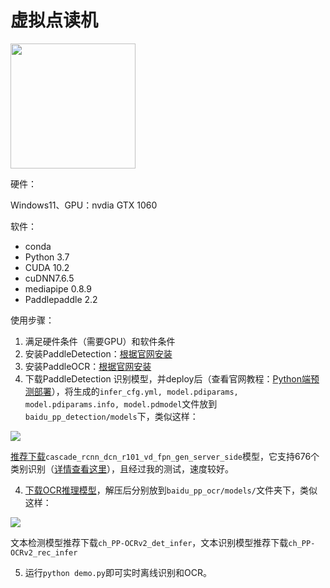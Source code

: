 # 虚拟点读机

<img src="https://enpei-md.oss-cn-hangzhou.aliyuncs.com/img20211211154451.png?x-oss-process=style/wp" style="width:200px;" />

硬件：

Windows11、GPU：nvdia GTX 1060 

软件：

* conda 
* Python 3.7
* CUDA 10.2 
* cuDNN7.6.5
* mediapipe 0.8.9
* Paddlepaddle 2.2



使用步骤：

1. 满足硬件条件（需要GPU）和软件条件
2. 安装PaddleDetection：[根据官网安装](https://github.com/PaddlePaddle/PaddleDetection/blob/release/2.3/README_cn.md)
3. 安装PaddleOCR：[根据官网安装](https://github.com/PaddlePaddle/PaddleOCR/blob/release/2.3/README_ch.md)
4. 下载PaddleDetection 识别模型，并deploy后（查看官网教程：[Python端预测部署](https://github.com/PaddlePaddle/PaddleDetection/tree/release/2.3/deploy/python)），将生成的`infer_cfg.yml, model.pdiparams, model.pdiparams.info, model.pdmodel`文件放到`baidu_pp_detection/models`下，类似这样：

![](https://enpei-md.oss-cn-hangzhou.aliyuncs.com/img20211211153029.png?x-oss-process=style/wp)

[推荐下载](https://github.com/PaddlePaddle/PaddleDetection/blob/develop/static/docs/featured_model/LARGE_SCALE_DET_MODEL.md)`cascade_rcnn_dcn_r101_vd_fpn_gen_server_side`模型，它支持676个类别识别（[详情查看这里](https://github.com/PaddlePaddle/PaddleDetection/blob/develop/static/dataset/voc/generic_det_label_list_zh.txt)），且经过我的测试，速度较好。

4. [下载OCR推理模型](https://github.com/PaddlePaddle/PaddleOCR/blob/release/2.3/doc/doc_ch/models_list.md)，解压后分别放到`baidu_pp_ocr/models/`文件夹下，类似这样：

![](https://enpei-md.oss-cn-hangzhou.aliyuncs.com/img20211211153818.png?x-oss-process=style/wp)

文本检测模型推荐下载`ch_PP-OCRv2_det_infer`，文本识别模型推荐下载`ch_PP-OCRv2_rec_infer`



5. 运行`python demo.py`即可实时离线识别和OCR。
